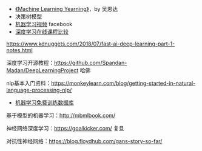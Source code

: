  - [《Machine Learning Yearning》](https://www.mlyearning.org/)，by 吴恩达  
 - 决策树模型
 - [机器学习视频](https://research.fb.com/the-facebook-field-guide-to-machine-learning-video-series/) facebook
 - [深度学习在线课程比较](https://hackernoon.com/deeplearning-101-coursera-vs-udemy-vs-udacity-b4eb3de06dbe)  
 
 https://www.kdnuggets.com/2018/07/fast-ai-deep-learning-part-1-notes.html  
 
 深度学习开源教程：https://github.com/Spandan-Madan/DeepLearningProject  哈佛  
 
 nlp基本入门资料：https://monkeylearn.com/blog/getting-started-in-natural-language-processing-nlp/
 
 - [机器学习免费训练数据库](https://gengo.ai/articles/the-50-best-free-datasets-for-machine-learning/)  
 
 基于模型的机器学习：http://mbmlbook.com/  
 
   神经网络深度学习：https://goalkicker.com/  复旦  
   
   对抗性神经网络：https://blog.floydhub.com/gans-story-so-far/    